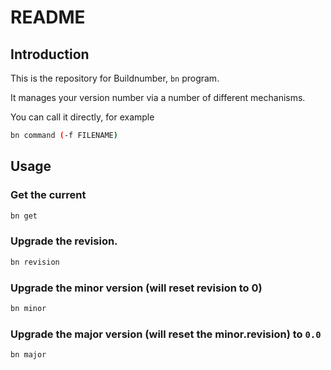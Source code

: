 # README

## Introduction

This is the repository for Buildnumber, `bn` program.

It manages your version number via a number of different mechanisms.

You can call it directly, for example

```bash
bn command (-f FILENAME)
```

## Usage

### Get the current

```bash
bn get
```

### Upgrade the revision.

```bash
bn revision
```

### Upgrade the minor version (will reset revision to 0)

```bash
bn minor
```

### Upgrade the major version (will reset the minor.revision) to `0.0`

```bash
bn major
```
